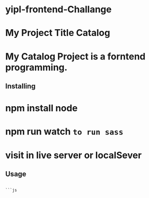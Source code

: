 # yipl-frontend-Challange

# My Project Title Catalog 

# My Catalog Project is a forntend programming.

## Installing

# npm install node

# npm run watch `to run sass`

# visit in live server or localSever

## Usage

```scss

```js






